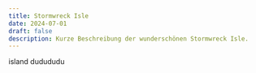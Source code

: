```yaml
---
title: Stormwreck Isle
date: 2024-07-01
draft: false
description: Kurze Beschreibung der wunderschönen Stormwreck Isle.
---
```



island dudududu
